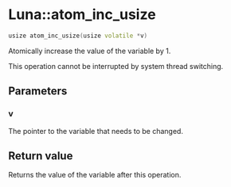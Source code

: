 # Luna::atom_inc_usize

```c++
usize atom_inc_usize(usize volatile *v)
```

Atomically increase the value of the variable by 1. 

This operation cannot be interrupted by system thread switching. 

## Parameters
### v
The pointer to the variable that needs to be changed. 

## Return value
Returns the value of the variable after this operation. 

